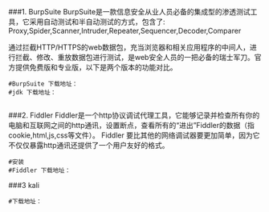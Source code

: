 ###1. BurpSuite
BurpSuite是一款信息安全从业人员必备的集成型的渗透测试工具，它采用自动测试和半自动测试的方式，包含了:
Proxy,Spider,Scanner,Intruder,Repeater,Sequencer,Decoder,Comparer

通过拦截HTTP/HTTPS的web数据包，充当浏览器和相关应用程序的中间人，进行拦截、修改、重放数据包进行测试，是web安全人员的一把必备的瑞士军刀。官方提供免费版和专业版，以下是两个版本的功能对比。
```
#BurpSuite 下载地址：
#jdk 下载地址：


```


###2. Fiddler
Fiddler是一个http协议调试代理工具，它能够记录并检查所有你的电脑和互联网之间的http通讯，设置断点，查看所有的“进出”Fiddler的数据（指cookie,html,js,css等文件）。 Fiddler 要比其他的网络调试器要更加简单，因为它不仅仅暴露http通讯还提供了一个用户友好的格式。
```
#安装
#Fiddler 下载地址：

```

###3 kali

```
#下载地址：


```

